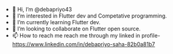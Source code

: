 - 👋 Hi, I’m @debapriyo43
- 👀 I’m interested in Flutter dev and Competative programming.
- 🌱 I’m currently learning Flutter dev.
- 💞️ I’m looking to collaborate on Flutter open source.
- 📫 How to reach me reach me through my linked in profile- https://www.linkedin.com/in/debapriyo-saha-82b0a81b7

<!---
debapriyo43/debapriyo43 is a ✨ special ✨ repository because its `README.md` (this file) appears on your GitHub profile.
You can click the Preview link to take a look at your changes.
--->
